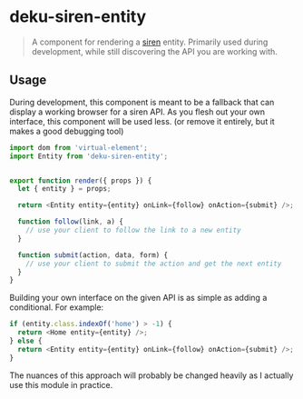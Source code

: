 # deku-siren-entity

> A component for rendering a [siren](https://github.com/kevinswiber/siren) entity.
> Primarily used during development, while still discovering the API you are
> working with.

## Usage

During development, this component is meant to be a fallback that can display
a working browser for a siren API. As you flesh out your own interface, this
component will be used less. (or remove it entirely, but it makes a good debugging
tool)

```js
import dom from 'virtual-element';
import Entity from 'deku-siren-entity';


export function render({ props }) {
  let { entity } = props;

  return <Entity entity={entity} onLink={follow} onAction={submit} />;

  function follow(link, a) {
    // use your client to follow the link to a new entity
  }

  function submit(action, data, form) {
    // use your client to submit the action and get the next entity
  }
}
```

Building your own interface on the given API is as simple as adding a
conditional. For example:

```js
if (entity.class.indexOf('home') > -1) {
  return <Home entity={entity} />;
} else {
  return <Entity entity={entity} onLink={follow} onAction={submit} />;
}
```

The nuances of this approach will probably be changed heavily as I actually
use this module in practice.
